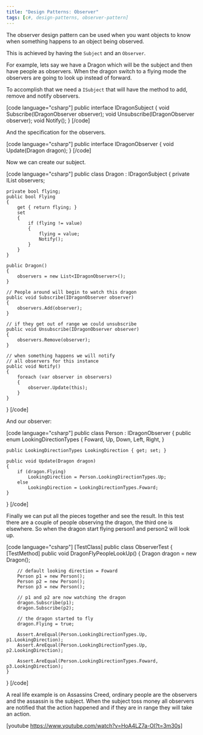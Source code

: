 ```yaml
---
title: "Design Patterns: Observer"
tags: [c#, design-patterns, observer-pattern]
---
```


The observer design pattern can be used when you want objects to know when something happens to an object being observed.

This is achieved by having the <code>Subject</code> and an <code>Observer</code>.
<!--more-->

For example, lets say we have a Dragon which will be the subject and then have people as observers. When the dragon switch to a flying mode the observers are going to look up instead of forward.

To accomplish that we need a <code>ISubject</code> that will have the method to add, remove and notify observers.

[code language="csharp"]
public interface IDragonSubject
{
    void Subscribe(IDragonObserver observer);
    void Unsubscribe(IDragonObserver observer);
    void Notify();
}
[/code]

And the specification for the observers.

[code language="csharp"]
public interface IDragonObserver
{
    void Update(Dragon dragon);
}
[/code]

Now we can create our subject.

[code language="csharp"]
public class Dragon : IDragonSubject
{
    private IList<IDragonObserver> observers;

    private bool flying;
    public bool Flying
    {
        get { return flying; }
        set
        {
            if (flying != value)
            {
                flying = value;
                Notify();
            }
        }
    }

    public Dragon()
    {
        observers = new List<IDragonObserver>();
    }

    // People around will begin to watch this dragon
    public void Subscribe(IDragonObserver observer)
    {
        observers.Add(observer);
    }

    // if they get out of range we could unsubscribe
    public void Unsubscribe(IDragonObserver observer)
    {
        observers.Remove(observer);
    }

    // when something happens we will notify
    // all observers for this instance
    public void Notify()
    {
        foreach (var observer in observers)
        {
            observer.Update(this);
        }
    }
}
[/code]

And our observer:

[code language="csharp"]
public class Person : IDragonObserver
{
    public enum LookingDirectionTypes
    {
        Foward,
        Up,
        Down,
        Left,
        Right,
    }

    public LookingDirectionTypes LookingDirection { get; set; }

    public void Update(Dragon dragon)
    {
        if (dragon.Flying)
            LookingDirection = Person.LookingDirectionTypes.Up;
        else
            LookingDirection = LookingDirectionTypes.Foward;
    }
}
[/code]

Finally we can put all the pieces together and see the result. In this test there are a couple of people observing the dragon, the third one is elsewhere. So when the dragon start flying person1 and person2 will look up.

[code language="csharp"]
[TestClass]
public class ObserverTest
{
    [TestMethod]
    public void DragonFlyPeopleLookUp()
    {
        Dragon dragon = new Dragon();

        // default looking direction = Foward
        Person p1 = new Person();
        Person p2 = new Person();
        Person p3 = new Person();

        // p1 and p2 are now watching the dragon
        dragon.Subscribe(p1);
        dragon.Subscribe(p2);

        // the dragon started to fly
        dragon.Flying = true;

        Assert.AreEqual(Person.LookingDirectionTypes.Up, p1.LookingDirection);
        Assert.AreEqual(Person.LookingDirectionTypes.Up, p2.LookingDirection);

        Assert.AreEqual(Person.LookingDirectionTypes.Foward, p3.LookingDirection);
    }
}
[/code]

A real life example is on Assassins Creed, ordinary people are the observers and the assassin is the subject. When the subject toss money all observers are notified that the action happened and if they are in range they will take an action.

[youtube https://www.youtube.com/watch?v=HoA4LZ7a-OI?t=3m30s]
